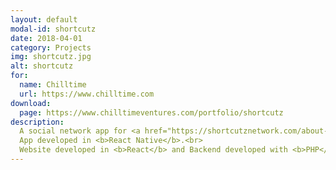 ```yaml
---
layout: default
modal-id: shortcutz
date: 2018-04-01
category: Projects
img: shortcutz.jpg
alt: shortcutz
for:
  name: Chilltime
  url: https://www.chilltime.com
download:
  page: https://www.chilltimeventures.com/portfolio/shortcutz
description:
  A social network app for <a href="https://shortcutznetwork.com/about-us/" target="_blank" rel="noopener noreferrer">SHORTCUTZ NETWORK</a>, a collection of regular short film screenings, taking place around the world.<br>
  App developed in <b>React Native</b>.<br>
  Website developed in <b>React</b> and Backend developed with <b>PHP</b> and <b>MySQL</b>.
---
```

